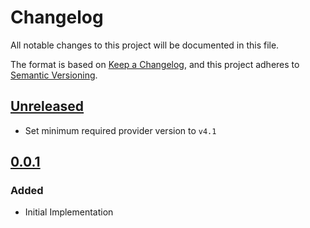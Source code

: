 # Changelog

All notable changes to this project will be documented in this file.

The format is based on [Keep a Changelog](https://keepachangelog.com/en/1.0.0/),
and this project adheres to [Semantic Versioning](https://semver.org/spec/v2.0.0.html).

## [Unreleased]

- Set minimum required provider version to `v4.1`

## [0.0.1]

### Added

- Initial Implementation

<!-- markdown-link-check-disable -->

[unreleased]: https://github.com/mineiros-io/terraform-google-gke-cluster/compare/v0.0.1...HEAD
[0.0.1]: https://github.com/mineiros-io/terraform-google-gke-cluster/releases/tag/v0.0.1

<!-- markdown-link-check-disabled -->
